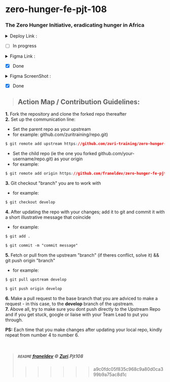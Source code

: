 # zero-hunger-fe-pjt-108

<h3><strong>The Zero Hunger Initiative, eradicating hunger in Africa</strong></h3>
<details>
<summary>Deploy Link :</summary>
<p><a rel="nofollow" href="https://zeroth-bravo.github.io/zero-hunger-be-pjt-108">https://zeroth-bravo.github.io/zero-hunger-be-pjt-108</a></p>
</details>

- [ ] In progress

<details>
<summary>Figma Link :</summary>
<p><a rel="nofollow" href="https://www.figma.com/file/QZfR98lRqpRmYZ0txd0vZu/Zuri-Protect-108-team-library?node-id=349%3A89">https://www.figma.com/file/QZfR98lRqpRmYZ0txd0vZu/Zuri-Protect-108-team-library?node-id=349%3A89</a></p>
</details>

- [x] Done

<details>
<summary>Figma ScreenShot :</summary>
<p><a target="_blank" rel="noopener noreferrer" href="https://user-images.githubusercontent.com/52055633/123642877-b1954b00-d81b-11eb-97e6-e9e722424533.png"><img src="https://user-images.githubusercontent.com/52055633/123642877-b1954b00-d81b-11eb-97e6-e9e722424533.png" alt="Landing Page" style="max-width:100%;"></a></p>
</details>

- [x] Done

>## Action Map / Contribution Guidelines:

<b>1.</b> Fork the repository and clone the forked repo thereafter <br>
<b>2.</b> Set up the communication line:
  * Set the parent repo as your upstream
  * for example: github.com/zuritraining/repo.git)
  ```css
  $ git remote add upstream https://github.com/zuri-training/zero-hunger-fe-pjt-108.git
  ```
   * Set the child repo (ie the one you forked github.com/your-username/repo.git) as your origin
   * for example:
  ```css
  $ git remote add origin https://github.com/franeldev/zero-hunger-fe-pjt-108.git
  ```
<b>3.</b>  Git checkout "branch" you are to work with
   * for example:
  ```css
  $ git checkout develop
  ```
<b>4.</b>  After updating the repo with your changes; add it to git and commit it with a short illustrative message that coincide
  * for example:
  ```css
  $ git add .
  ```
  ```css
  $ git commit -m "commit message"
  ```
<b>5.</b>  Fetch or pull from the upstream "branch" (if theres conflict, solve it) && git push origin "branch"
  * for example:
  ```css
  $ git pull upstream develop
  ```
   ```css
  $ git push origin develop
  ```
<b>6.</b> Make a pull request to the base branch that you are adviced to make a request - in this case, to the **develop** branch of the upstream. <br>
<b>7.</b> Above all, try to make sure you dont push directly to the Upstream Repo and if you get stuck, google or liaise with your Team Lead to put you through.

**PS:** Each time that you make changes after updating your local repo, kindly repeat from number 4 to number 6.

<p>&nbsp;</p>

>##### `README` [franeldev](https://twitter.com/franel4u) &copy; [Zuri](https://twitter.com/thezuriteam).Pjt108
>>>>>>> a9c0fdc05f835c968c9a80d0ca399b9a75ac8d1c
